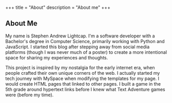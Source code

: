 +++
title = "About"
description = "About me"
+++

## About Me
My name is Stephen Andrew Lightcap. I'm a software developer with a Bachelor's degree in Computer Science, primarily working with Python and JavaScript. I started this blog after stepping away from social media platforms (though I was never much of a poster) to create a more intentional space for sharing my experiences and thoughts.

This project is inspired by my nostalgia for the early internet era, when people crafted their own unique corners of the web. I actually started my tech journey with MySpace when modifying the templates for my page. I would create HTML pages that linked to other pages. I built a game in the 5th grade around hypertext links before I knew what Text Adventure games were (before my time).